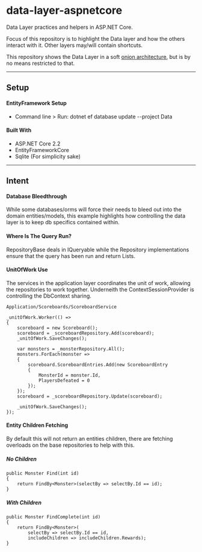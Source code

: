 # data-layer-aspnetcore

Data Layer practices and helpers in ASP.NET Core.

Focus of this repository is to highlight the Data layer and how the others interact with it. Other layers may/will contain shortcuts.

This repository shows the Data Layer in a soft [onion architecture](https://jeffreypalermo.com/2008/07/the-onion-architecture-part-1/), but is by no means restricted to that.

---

## Setup

#### EntityFramework Setup

- Command line > Run: dotnet ef database update --project Data

#### Built With

- ASP.NET Core 2.2
- EntityFrameworkCore
- Sqlite (For simplicity sake)

---

## Intent

#### Database Bleedthrough

While some databases/orms will force their needs to bleed out into the domain entities/models, this example highlights how controlling the data layer is to keep db specifics contained within.

#### Where Is The Query Run?

RepositoryBase deals in IQueryable while the Repository implementations ensure that the query has been run and return Lists.

#### UnitOfWork Use

The services in the application layer coordinates the unit of work, allowing the repositories to work together. Underneith the ContextSessionProvider is controlling the DbContext sharing.

```
Application/Scoreboards/ScoreboardService

_unitOfWork.Worker(() => 
{
    scoreboard = new Scoreboard();
    scoreboard = _scoreboardRepository.Add(scoreboard);
    _unitOfWork.SaveChanges();

    var monsters = _monsterRepository.All();
    monsters.ForEach(monster => 
    {
        scoreboard.ScoreboardEntries.Add(new ScoreboardEntry
        {
            MonsterId = monster.Id,
            PlayersDefeated = 0
        });
    });
    scoreboard = _scoreboardRepository.Update(scoreboard);

    _unitOfWork.SaveChanges();
});
```

#### Entity Children Fetching

By default this will not return an entities children, there are fetching overloads on the base repositories to help with this.

##### No Children
```
public Monster Find(int id)
{
    return FindBy<Monster>(selectBy => selectBy.Id == id);
}
```

##### With Children
```
public Monster FindComplete(int id)
{
    return FindBy<Monster>(
        selectBy => selectBy.Id == id,
        includeChildren => includeChildren.Rewards);
}
```